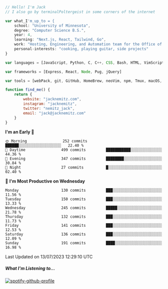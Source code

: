 ```javascript
// Hello! I'm Jack
// I also go by terminalPoltergeist in some corners of the internet

var what_I'm_up_to = {
    school: "University of Minnesota",
    degree: "Computer Science B.S.",
    year: 4,
    learning: "Next.js, React, Tailwind, Go",
    work: "Hosting, Engineering, and Automation team for the Office of Information Technology at UMN",
    personal-interests: "cooking, playing guitar, side projects"
}

var languages = [JavaScript, Python, C, C++, CSS, Bash, HTML, VimScript]

var frameworks = [Express, React, Node, Pug, jQuery]

var tools = [webPack, git, GitHub, HomeBrew, neoVim, npm, Tmux, macOS, Ubuntu, Docker, Nginx]

function find_me() {
    return {
        website: "jacknemitz.com",
        instagram: "jacknemitz",
        twitter: "nemitz_jack",
        email: "jack@jacknemitz.com"
    }
}
```

<!--START_SECTION:waka-->
**I'm an Early 🐤** 

```text
🌞 Morning                252 commits         ██████░░░░░░░░░░░░░░░░░░░   22.40 % 
🌆 Daytime                499 commits         ███████████░░░░░░░░░░░░░░   44.36 % 
🌃 Evening                347 commits         ████████░░░░░░░░░░░░░░░░░   30.84 % 
🌙 Night                  27 commits          █░░░░░░░░░░░░░░░░░░░░░░░░   02.40 % 
```
📅 **I'm Most Productive on Wednesday** 

```text
Monday                   130 commits         ███░░░░░░░░░░░░░░░░░░░░░░   11.56 % 
Tuesday                  150 commits         ███░░░░░░░░░░░░░░░░░░░░░░   13.33 % 
Wednesday                245 commits         █████░░░░░░░░░░░░░░░░░░░░   21.78 % 
Thursday                 132 commits         ███░░░░░░░░░░░░░░░░░░░░░░   11.73 % 
Friday                   141 commits         ███░░░░░░░░░░░░░░░░░░░░░░   12.53 % 
Saturday                 136 commits         ███░░░░░░░░░░░░░░░░░░░░░░   12.09 % 
Sunday                   191 commits         ████░░░░░░░░░░░░░░░░░░░░░   16.98 % 
```



 Last Updated on 13/07/2023 12:29:10 UTC
<!--END_SECTION:waka-->

##### What I'm Listening to...

[![spotify-github-profile](https://spotify-github-profile.vercel.app/api/view?uid=jack.nemitz&cover_image=true&show_offline=true&bar_color=53b14f&bar_color_cover=false&background_color=121212FF)](https://spotify-github-profile.vercel.app/api/view?uid=jack.nemitz&redirect=true)

